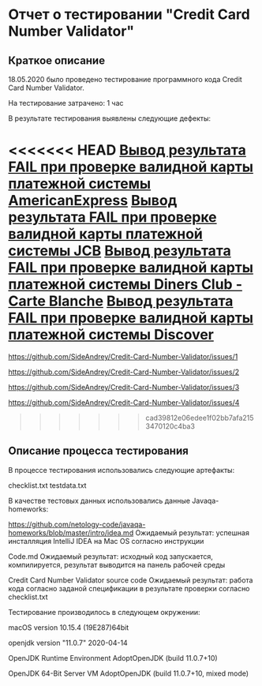 <h1> Отчет о тестировании "Credit Card Number Validator"</h1>
  
<h2>Краткое описание</h2>

18.05.2020 было проведено тестирование программного кода Credit Card Number Validator.

На тестирование затрачено: 1 час

В результате тестирования выявлены следующие дефекты:

<<<<<<< HEAD
[Вывод результата FAIL при проверке валидной карты платежной системы AmericanExpress](https://github.com/SideAndrey/Credit-Card-Number-Validator/issues/1)
[Вывод результата FAIL при проверке валидной карты платежной системы JCB](https://github.com/SideAndrey/Credit-Card-Number-Validator/issues/2)
[Вывод результата FAIL при проверке валидной карты платежной системы Diners Club - Carte Blanche](https://github.com/SideAndrey/Credit-Card-Number-Validator/issues/3)
[Вывод результата FAIL при проверке валидной карты платежной системы Discover ](https://github.com/SideAndrey/Credit-Card-Number-Validator/issues/4)
=======
https://github.com/SideAndrey/Credit-Card-Number-Validator/issues/1

https://github.com/SideAndrey/Credit-Card-Number-Validator/issues/2

https://github.com/SideAndrey/Credit-Card-Number-Validator/issues/3

https://github.com/SideAndrey/Credit-Card-Number-Validator/issues/4
>>>>>>> cad39812e06edee1f02bb7afa2153470120c4ba3

<h2>Описание процесса тестирования</h2>

В процессе тестирования использовались следующие артефакты:

checklist.txt
testdata.txt

В качестве тестовых данных использовались данные Javaqa-homeworks:

https://github.com/netology-code/javaqa-homeworks/blob/master/intro/idea.md
Ожидаемый результат: успешная инсталляция IntelliJ IDEA на Mac OS согласно инструкции

Code.md
Ожидаемый результат: исходный код запускается, компилируется, результат выводится на панель рабочей среды

Credit Card Number Validator source code
Ожидаемый результат: работа кода согласно заданой спецификации в результате проверки согласно checklist.txt

Тестирование производилось в следующем окружении:

macOS version 10.15.4 (19E287)64bit

openjdk version "11.0.7" 2020-04-14

OpenJDK Runtime Environment AdoptOpenJDK (build 11.0.7+10)

OpenJDK 64-Bit Server VM AdoptOpenJDK (build 11.0.7+10, mixed mode)
